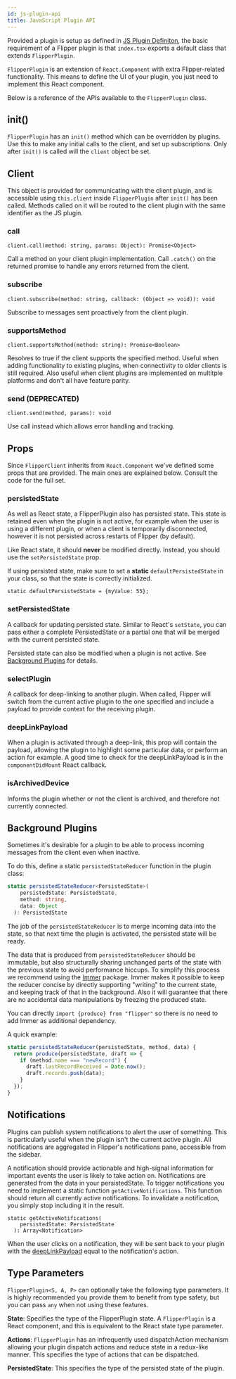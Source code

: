 ```yaml
---
id: js-plugin-api
title: JavaScript Plugin API
---
```


Provided a plugin is setup as defined in [JS Plugin Definiton](js-setup), the basic requirement of a Flipper plugin is that `index.tsx` exports a default class that extends `FlipperPlugin`.

`FlipperPlugin` is an extension of `React.Component` with extra Flipper-related functionality. This means to define the UI of your plugin, you just need to implement this React component.

Below is a reference of the APIs available to the `FlipperPlugin` class.

## init()
`FlipperPlugin` has an `init()` method which can be overridden by plugins. Use this to make any initial calls to the client, and set up subscriptions. Only after `init()` is called will the `client` object be set.

## Client

This object is provided for communicating with the client plugin, and is accessible using `this.client` inside `FlipperPlugin` after `init()` has been called. Methods called on it will be routed to the client plugin with the same identifier as the JS plugin.

### call
`client.call(method: string, params: Object): Promise<Object>`

Call a method on your client plugin implementation. Call `.catch()` on the returned promise to handle any errors returned from the client.

### subscribe
`client.subscribe(method: string, callback: (Object => void)): void`

Subscribe to messages sent proactively from the client plugin.

### supportsMethod
`client.supportsMethod(method: string): Promise<Boolean>`

Resolves to true if the client supports the specified method. Useful when adding functionality to existing plugins, when connectivity to older clients is still required. Also useful when client plugins are implemented on multitple platforms and don't all have feature parity.

### send (DEPRECATED)
`client.send(method, params): void`

Use call instead which allows error handling and tracking.

## Props

Since `FlipperClient` inherits from `React.Component` we've defined some props that are provided. The main ones are explained below. Consult the code for the full set.

### persistedState
As well as React state, a FlipperPlugin also has persisted state. This state is retained even when the plugin is not active, for example when the user is using a different plugin, or when a client is temporarily disconnected, however it is not persisted across restarts of Flipper (by default).

Like React state, it should **never** be modified directly. Instead, you should use the `setPersistedState` prop.

If using persisted state, make sure to set a **static** `defaultPersistedState` in your class, so that the state is correctly initialized.

`static defaultPersistedState = {myValue: 55};`

### setPersistedState
A callback for updating persisted state. Similar to React's `setState`, you can pass either a complete PersistedState or a partial one that will be merged with the current persisted state.

Persisted state can also be modified when a plugin is not active. See [Background Plugins](#background-plugins) for details.

### selectPlugin
A callback for deep-linking to another plugin. When called, Flipper will switch from the current active plugin to the one specified and include a payload to provide context for the receiving plugin.

### deepLinkPayload
When a plugin is activated through a deep-link, this prop will contain the payload, allowing the plugin to highlight some particular data, or perform an action for example. A good time to check for the deepLinkPayload is in the `componentDidMount` React callback.

### isArchivedDevice
Informs the plugin whether or not the client is archived, and therefore not currently connected.

## Background Plugins

Sometimes it's desirable for a plugin to be able to process incoming messages from the client even when inactive.

To do this, define a static `persistedStateReducer` function in the plugin class:

```typescript
static persistedStateReducer<PersistedState>(
    persistedState: PersistedState,
    method: string,
    data: Object
  ): PersistedState
```

The job of the `persistedStateReducer` is to merge incoming data into the state, so that next time the plugin is activated, the persisted state will be ready.

The data that is produced from `persistedStateReducer` should be immutable, but also structurally sharing unchanged parts of the state with the previous state to avoid performance hiccups. To simplify this process we recommend using the [Immer](https://immerjs.github.io/immer/docs/introduction) package.
Immer makes it possible to keep the reducer concise by directly supporting "writing" to the current state, and keeping track of that in the background.
Also it will guarantee that there are no accidental data manipulations by freezing the produced state.

You can directly `import {produce} from "flipper"` so there is no need to add Immer as additional dependency.

A quick example:

```typescript
static persistedStateReducer(persistedState, method, data) {
  return produce(persistedState, draft => {
    if (method.name === "newRecord") {
      draft.lastRecordReceived = Date.now();
      draft.records.push(data);
    }
  });
}
```


## Notifications

Plugins can publish system notifications to alert the user of something. This is particularly useful when the plugin isn't the current active plugin. All notifications are aggregated in Flipper's notifications pane, accessible from the sidebar.

A notification should provide actionable and high-signal information for important events the user is likely to take action on. Notifications are generated from the data in your persistedState. To trigger notifications you need to implement a static function `getActiveNotifications`. This function should return all currently active notifications. To invalidate a notification, you simply stop including it in the result.
```
static getActiveNotifications(
    persistedState: PersistedState
  ): Array<Notification>
```

When the user clicks on a notification, they will be sent back to your plugin with the [deepLinkPayload](#deeplinkpayload) equal to the notification's action.

## Type Parameters
`FlipperPlugin<S, A, P>` can optionally take the following type parameters. It is highly recommended you provide them to benefit from type safety, but you can pass `any` when not using these features.

**State**: Specifies the type of the FlipperPlugin state. A `FlipperPlugin` is a React component, and this is equivalent to the React state type parameter.

**Actions**: `FlipperPlugin` has an infrequently used dispatchAction mechanism allowing your plugin dispatch actions and reduce state in a redux-like manner. This specifies the type of actions that can be dispatched.

**PersistedState**: This specifies the type of the persisted state of the plugin.
